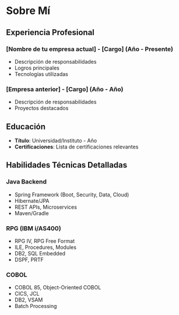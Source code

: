 # Sobre Mí

## Experiencia Profesional

### [Nombre de tu empresa actual] - [Cargo] (Año - Presente)
- Descripción de responsabilidades
- Logros principales
- Tecnologías utilizadas

### [Empresa anterior] - [Cargo] (Año - Año)
- Descripción de responsabilidades
- Proyectos destacados

## Educación

- **Título**: Universidad/Instituto - Año
- **Certificaciones**: Lista de certificaciones relevantes

## Habilidades Técnicas Detalladas

### Java Backend
- Spring Framework (Boot, Security, Data, Cloud)
- Hibernate/JPA
- REST APIs, Microservices
- Maven/Gradle

### RPG (IBM i/AS400)
- RPG IV, RPG Free Format
- ILE, Procedures, Modules
- DB2, SQL Embedded
- DSPF, PRTF

### COBOL
- COBOL 85, Object-Oriented COBOL
- CICS, JCL
- DB2, VSAM
- Batch Processing